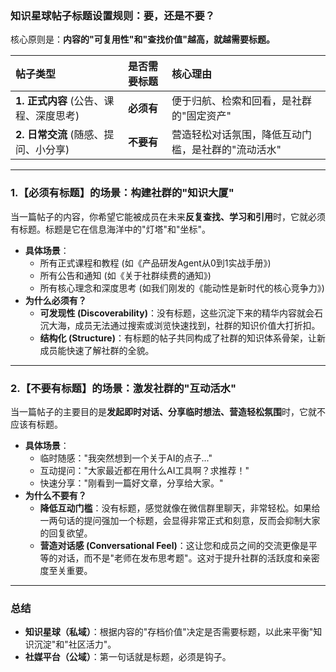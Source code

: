 ### 知识星球帖子标题设置规则：要，还是不要？

核心原则是：**内容的"可复用性"和"查找价值"越高，就越需要标题。**

| 帖子类型 | 是否需要标题 | 核心理由 |
| :--- | :---: | :--- |
| **1. 正式内容** (公告、课程、深度思考) | **必须有** | 便于归航、检索和回看，是社群的"固定资产" |
| **2. 日常交流** (随感、提问、小分享) | **不要有** | 营造轻松对话氛围，降低互动门槛，是社群的"流动活水" |

---

### 1.【必须有标题】的场景：构建社群的"知识大厦"

当一篇帖子的内容，你希望它能被成员在未来**反复查找、学习和引用**时，它就必须有标题。标题是它在信息海洋中的"灯塔"和"坐标"。

*   **具体场景**：
    *   所有正式课程和教程 (如《产品研发Agent从0到1实战手册》)
    *   所有公告和通知 (如《关于社群续费的通知》)
    *   所有核心理念和深度思考 (如我们刚发的《能动性是新时代的核心竞争力》)
*   **为什么必须有？**
    *   **可发现性 (Discoverability)**：没有标题，这些沉淀下来的精华内容就会石沉大海，成员无法通过搜索或浏览快速找到，社群的知识价值大打折扣。
    *   **结构化 (Structure)**：有标题的帖子共同构成了社群的知识体系骨架，让新成员能快速了解社群的全貌。

---

### 2.【不要有标题】的场景：激发社群的"互动活水"

当一篇帖子的主要目的是**发起即时对话、分享临时想法、营造轻松氛围**时，它就不应该有标题。

*   **具体场景**：
    *   临时随感："我突然想到一个关于AI的点子..."
    *   互动提问："大家最近都在用什么AI工具啊？求推荐！"
    *   快速分享："刚看到一篇好文章，分享给大家。"
*   **为什么不要有？**
    *   **降低互动门槛**：没有标题，感觉就像在微信群里聊天，非常轻松。如果给一两句话的提问强加一个标题，会显得非常正式和刻意，反而会抑制大家的回复欲望。
    *   **营造对话感 (Conversational Feel)**：这让您和成员之间的交流更像是平等的对话，而不是"老师在发布思考题"。这对于提升社群的活跃度和亲密度至关重要。

---
### 总结

*   **知识星球（私域）**：根据内容的"存档价值"决定是否需要标题，以此来平衡"知识沉淀"和"社区活力"。
*   **社媒平台（公域）**：第一句话就是标题，必须是钩子。 